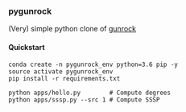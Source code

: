 ### pygunrock

(Very) simple python clone of [gunrock](https://github.com/gunrock/gunrock/)

#### Quickstart

```
conda create -n pygunrock_env python=3.6 pip -y
source activate pygunrock_env
pip install -r requirements.txt

python apps/hello.py        # Compute degrees
python apps/sssp.py --src 1 # Compute SSSP
```

